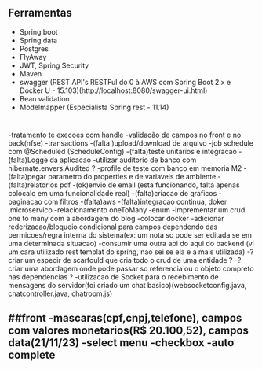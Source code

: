 ## Ferramentas
- Spring boot 
- Spring data 
- Postgres
- FlyAway
- JWT, Spring Security
- Maven
- swagger (REST API's RESTFul do 0 à AWS com Spring Boot 2.x e Docker U - 15.103)(http://localhost:8080/swagger-ui.html)
- Bean validation
- Modelmapper   (Especialista Spring rest - 11.14)

# 
-tratamento te execoes com handle
-validacão de campos no front e no back(nfse)
-transactions 
-(falta )upload/download de arquivo
-job schedule com @Scheduled  (ScheduleConfig)
-(falta)teste unitarios e integracao
-(falta)Logge da aplicacao
-utilizar auditorio de banco com hibernate.envers.Audited ?
-profile de teste com banco em memoria M2
-(falta)pegar parametro do properties e de variaveis de ambiente 
-(falta)relatorios pdf 
-(ok)envio de email (esta funcionando, falta apenas colocalo em uma funcionalidade real) 
-(falta)criacao de graficos
-paginacao com filtros 
-(falta)aws
-(falta)integracao continua, doker ,microservico 
-relacionamento oneToMany
-enum
-imprementar um crud one to many com a abordagem do blog 
-colocar docker
-adicionar rederizacao/bloqueio condicional para campos dependendo das permicoes/regra interna do sistema(ex: um nota so pode ser editada se em uma determinada situacao)
-consumir uma outra api do aqui do backend (vi um cara utilizado rest templat do spring, nao sei se ela e a mais utilizada)
-?criar um especir de scarfould que cria todo o crud de uma entidade ?
-?criar uma abordagem onde pode passar so referencia ou o objeto compreto nas dependencias ?
-utilizacao de Socket para o recebimento de mensagens do servidor(foi criado um chat basico)(websocketconfig.java, chatcontroller.java, chatroom.js)


##front 
-mascaras(cpf,cnpj,telefone), campos com valores monetarios(R$ 20.100,52), campos data(21/11/23)
-select menu 
-checkbox
-auto complete
-
